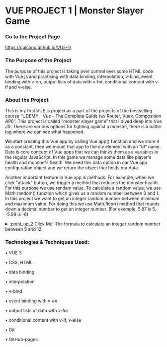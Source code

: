 # VUE PROJECT 1 | Monster Slayer Game

### Go to the Project Page
https://gulcanc.github.io/VUE-1/

### The Purpose of the Project

The purpose of this project is taking over control over some HTML code with Vue.js and practicing with data binding, interpolation, v-bind, event binding with v-on, output lists of data with v-for, conditional content with v-if and v-else.

### About the Project
This is my first VUE.js project as a part of the projects of the bestselling course “UDEMY - Vue - The Complete Guide (w/ Router, Vuex, Composition API)”. 
This project is called “monster slayer game” that I dived deep into Vue JS. 
There are various options for fighting against a monster, there is a battle log where we can see what happened. 

We start creating this Vue app by calling Vue.app() function and we store it as a constant, then we mount that app to the div element with an "id" name. Data is core concept of Vue apps that we can thinks them as a variables in the regular JavaScript. In this game we manage some data like player's health and monster's health. We need this data option in our Vue app configuration object and we return the object that holds our data. 

Another important feature in Vue app is methods. For example, when we click "attack" button, we trigger a method that reduces the monster health. For this purpose we use randam value. To calculate a random value, we use Math.random() function which gives us a random number between 0 and 1. In this project we want to get an integer random number between minimum and maximum value. For doing this we use Math.floor() method that rounds down a decimal number to get an integer number. (For exemple, 5.87 is 5, -5.98 is -6)

<details><summary> 	:point_up_2:Click Me! The formula to calculate an integer random number between 5 and 12</summary>
  
Math.floor(Math.random() * (12 - 5)) + 5;
  
</details>



### Technologies & Techniques Used:
•	VUE 3

•	CSS, HTML

•	data binding

•	interpolation

•	v-bind

•	event binding with v-on

•	output lists of data with v-for

•	conditional content with v-if, v-else

•	Git

•	GitHub-pages
